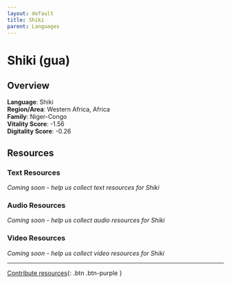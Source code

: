 ```yaml
---
layout: default
title: Shiki
parent: Languages
---
```


# Shiki (gua)

## Overview

**Language**: Shiki  
**Region/Area**: Western Africa, Africa  
**Family**: Niger-Congo  
**Vitality Score**: -1.56  
**Digitality Score**: -0.26  

## Resources

### Text Resources
*Coming soon - help us collect text resources for Shiki*

### Audio Resources
*Coming soon - help us collect audio resources for Shiki*

### Video Resources
*Coming soon - help us collect video resources for Shiki*

---

[Contribute resources](https://fairtrain.github.io/){: .btn .btn-purple }
